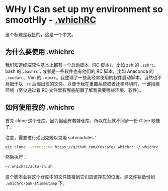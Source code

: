 # WHy I Can set up my environment so smootHly - [.whichRC](https://github.com/Yescafe/.whichrc)

这个标题是我扯的，这是一个中文。

## 为什么要使用 .whichrc

我们知道终端软件基本上都有一个启动脚本（RC 脚本），比如 zsh 的 `.zshrc`、bash 的 `.bashrc`；或者是一些软件也有他们的 RC 脚本，比如 Anaconda 的 `.condarc`、Vim 的 `.vimrc`。我整理了一些我经常使用的软件启动脚本，当然也不局限于以 `.rc` 后缀出现的文件。以便于我在重置系统或者迁移环境时，一键搭建环境（至少通过看 RC 文件里有哪些配置了解我需要哪些环境、软件）。

## 如何使用我的 .whichrc

首先 clone 这个仓库。因为里面有套娃仓库，所以在此就不同步一份 Gitee 映像了。

注意，需要进行递归克隆以克隆 submodules：

```bash
git clone --recursive https://github.com/Yescafe/.whichrc ~/.whichrc
```

然后执行：

```bash
~/.whichrc/auto-ln.sh
```

这个脚本会将这个仓库中的文件链接到它们应该存在的位置。源文件将备份到 `.whichrc/bak-$timestamp` 下。